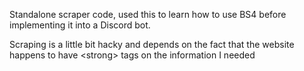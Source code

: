 Standalone scraper code, used this to learn how to use BS4 before implementing it into a Discord bot.

Scraping is a little bit hacky and depends on the fact that the website happens to have \<strong\> tags on the information I needed
